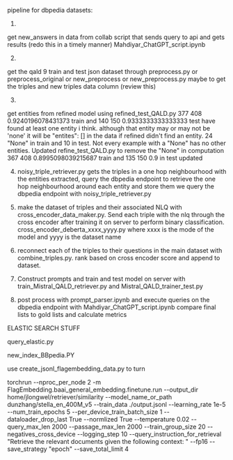 pipeline for dbpedia datasets:

1.
get new_answers in data from collab script that sends query to api and gets results (redo this in a timely manner)
Mahdiyar_ChatGPT_script.ipynb

2.
get the qald 9 train and test json dataset through preprocess.py or preprocess_original or new_preprocess or new_preprocess.py maybe to get the triples and new triples data column (review this)

3.
get entities from refined model using refined_test_QALD.py 377 408 0.9240196078431373 train and 140 150 0.9333333333333333 test have found at least one entity i think. although that entity may or may not be 'none' it will be "entites": [] in the data if refined didn't find an entity. 24 "None" in train and 10 in test. Not every example with a "None" has no other entities. Updated refine_test_QALD.py to remove the "None" in computation 367 408 0.8995098039215687 train and 135 150 0.9 in test updated

4. noisy_triple_retriever.py gets the triples in a one hop neighbourhood
with the entities extracted, query the dbpedia endpoint to retrieve the one hop neighbourhood around each entity and store them
we query the dbpedia endpoint with noisy_triple_retriever.py

5. make the dataset of triples and their associated NLQ with cross_encoder_data_maker.py. Send each triple with the nlq through the cross encoder after training it on server to perform binary classification. cross_encoder_deberta_xxxx_yyyy.py where xxxx is the mode of the model and yyyy is the dataset name

6. reconnect each of the triples to their questions in the main dataset with combine_triples.py. rank based on cross encoder score and append to dataset. 

7. Construct prompts and train and test model on server with train_Mistral_QALD_retriever.py and Mistral_QALD_trainer_test.py

8. post process with prompt_parser.ipynb and execute queries on the dbpedia endpoint with Mahdiyar_ChatGPT_script.ipynb compare final lists to gold lists and calculate metrics



ELASTIC SEARCH STUFF




query_elastic.py


new_index_BBpedia.PY





use create_jsonl_flagembedding_data.py to turn 


torchrun --nproc_per_node 2 -m FlagEmbedding.baai_general_embedding.finetune.run --output_dir home/jlongwel/retriever/similarity --model_name_or_path dunzhang/stella_en_400M_v5 --train_data ./output.jsonl --learning_rate 1e-5 --num_train_epochs 5 --per_device_train_batch_size 1 --dataloader_drop_last True --normlized True --temperature 0.02 --query_max_len 2000 --passage_max_len 2000 --train_group_size 20 --negatives_cross_device --logging_step 10  --query_instruction_for_retrieval "Retrieve the relevant documents given the following context: " --fp16  --save_strategy "epoch" --save_total_limit 4

